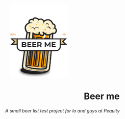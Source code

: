<p align="center" position='absolute'>
  <img width="182" height="231" src="./beer-me/src/assets/pint.png">
</p>

<h1 align='right'>
   Beer me
</h1>
<h6 align='right' marginTop='-30px'>
   A small beer list test project for Io and guys at Pequity
</h6>
